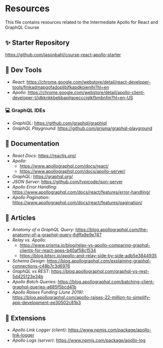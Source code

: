 # Resources

This file contains resources related to the Intermediate Apollo for React and GraphQL Course

## :sparkles: Starter Repository
https://github.com/jasonbahl/course-react-apollo-starter

## :wrench: Dev Tools
- *React*: https://chrome.google.com/webstore/detail/react-developer-tools/fmkadmapgofadopljbjfkapdkoienihi?hl=en
- *Apollo*: https://chrome.google.com/webstore/detail/apollo-client-developer-t/jdkknkkbebbapilgoeccciglkfbmbnfm?hl=en-US

### :computer: GraphQL IDEs
- *GraphiQL*: https://github.com/graphql/graphiql
- *GraphQL Playground*: https://github.com/prisma/graphql-playground

## :book: Documentation
- *React Docs*: https://reactjs.org/
- *Apollo*:
  - https://www.apollographql.com/docs/react/
  - https://www.apollographql.com/docs/apollo-server/
- *GraphQL*: https://graphql.org/
- *JSON Server*: https://github.com/typicode/json-server
- *Apollo Error Handling*: https://www.apollographql.com/docs/react/features/error-handling/
- *Apollo Pagination*: https://www.apollographql.com/docs/react/features/pagination/

## :pencil: Articles

- *Anatomy of a GraphQL Query*: https://blog.apollographql.com/the-anatomy-of-a-graphql-query-6dffa9e9e747
- *Relay vs. Apollo*:
  - https://www.prisma.io/blog/relay-vs-apollo-comparing-graphql-clients-for-react-apps-b40af58c1534
  - https://blog.bitsrc.io/apollo-and-relay-side-by-side-adb5e3844935
- *Schema Design*: https://blog.apollographql.com/explaining-graphql-connections-c48b7c3d6976
- *GraphQL vs REST*: https://blog.apollographql.com/graphql-vs-rest-5d425123e34b
- *Apollo Batch Queries*: https://blog.apollographql.com/batching-client-graphql-queries-a685f5bcd41b
- *Apollo Raises Funding (June 2019)*: https://blog.apollographql.com/apollo-raises-22-million-to-simplify-app-development-ee30502c81b3

## :electric_plug: Extensions

- *Apollo Link Logger (client)*: https://www.npmjs.com/package/apollo-link-logger
- *Apollo Logs (server)*: https://www.npmjs.com/package/apollo-log
